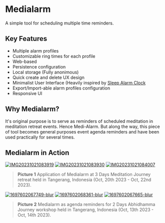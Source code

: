 # Medialarm

A simple tool for scheduling multiple time reminders.

## Key Features

- Multiple alarm profiles
- Customizable ring times for each profile
- Web-based
- Persistence configuration
- Local storage (Fully anonimous)
- Quick create and delete UX design
- Minimalist User Interface (Heavily inspired by [Sleep Alarm Clock](https://apps.apple.com/us/app/sleep-alarm-clock-the-1-alarm-clock-sleep-timer/id1091149644?mt=12)
- Export/Import-able alarm profiles configuration
- Responsive UI

## Why Medialarm?

It's original purpose is to serve as reminders of scheduled meditation in meditation retreat events. Hence Medi-Alarm. But along the way, this piece of tool 
becomes general purposes event agenda reminders and have been used practically for several times. 

## Medialarm in Action

<a href="https://ibb.co/99YPQQL"><img src="https://i.ibb.co/99YPQQL/IMG20231021083919.jpg" alt="IMG20231021083919" border="0"></a> 
<a href="https://ibb.co/QjW5NMQ"><img src="https://i.ibb.co/QjW5NMQ/IMG20231021083930.jpg" alt="IMG20231021083930" border="0"></a>
<a href="https://ibb.co/bdZzmFk"><img src="https://i.ibb.co/bdZzmFk/IMG20231021084007.jpg" alt="IMG20231021084007" border="0"></a> 

> **Picture 1** Application of Medialarm at 3 Days Meditation Journey retreat held in Tangerang, Indonesia (Oct, 20th 2023 - Oct, 22nd 2023).

<a href="https://ibb.co/s50z3C8"><img src="https://i.ibb.co/s50z3C8/1697602067749-blur.jpg" alt="1697602067749-blur" border="0"></a> <a href="https://ibb.co/1dfv00S"><img src="https://i.ibb.co/1dfv00S/1697602068361-blur.jpg" alt="1697602068361-blur" border="0"></a> <a href="https://ibb.co/XCmrRfB"><img src="https://i.ibb.co/XCmrRfB/1697602067665-blur.jpg" alt="1697602067665-blur" border="0"></a>

> **Picture 2** Medialarm as agenda reminders for 2 Days Abhidhamma Journey workshop held in Tangerang, Indonesia (Oct, 13th 2023 - Oct, 14th 2023).

